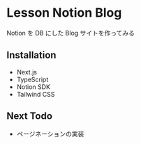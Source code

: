 # Lesson Notion Blog

Notion を DB にした Blog サイトを作ってみる

## Installation

- Next.js
- TypeScript
- Notion SDK
- Tailwind CSS

## Next Todo

- ページネーションの実装
